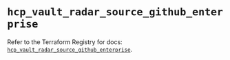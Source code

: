 # `hcp_vault_radar_source_github_enterprise`

Refer to the Terraform Registry for docs: [`hcp_vault_radar_source_github_enterprise`](https://registry.terraform.io/providers/hashicorp/hcp/0.106.0/docs/resources/vault_radar_source_github_enterprise).
